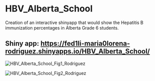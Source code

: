 # HBV_Alberta_School
Creation of an interactive shinyapp that would show the Hepatitis B immunization percentages in Alberta Grade 6 students.

## Shiny app: https://fed1li-maria0lorena-rodriguez.shinyapps.io/HBV_Alberta_School/

![HBV_Alberta_School_Fig1_Rodriguez](https://github.com/yrodriguezmd/HBV_Alberta_School/assets/71532604/764f4140-3159-4039-9a04-543b2241d0a3)


![HBV_Alberta_School_Fig2_Rodriguez](https://github.com/yrodriguezmd/HBV_Alberta_School/assets/71532604/5cbf534a-bf5a-4b8d-970b-7a7b569fd8ab)
